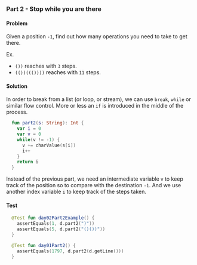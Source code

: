 ### Part 2 - Stop while you are there

#### Problem

Given a position `-1`, find out how many operations you need to take to get there.  

Ex.

- `())` reaches with `3` steps.
- `(())((())))` reaches with `11` steps.

#### Solution

In order to break from a list (or loop, or stream), we can use `break`,  `while` or similar flow control. More or less  an `if` is introduced in the middle of the process. 

```kotlin
  fun part2(s: String): Int {
    var i = 0
    var v = 0
    while(v != -1) {
      v += charValue(s[i])
      i++
    }
    return i
  }
```

Instead of the previous part, we need an intermediate variable `v` to keep track of the position so to compare with the destination `-1`. And we use another index variable `i` to keep track of the steps taken. 

#### Test

```kotlin
  @Test fun day02Part2Example() {
    assertEquals(1, d.part2(")"))
    assertEquals(5, d.part2("()())"))
  }

  @Test fun day01Part2() {
    assertEquals(1797, d.part2(d.getLine()))
  }
```
